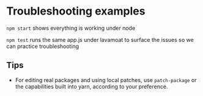 # Troubleshooting examples

`npm start` shows everything is working under node

`npm test` runs the same app.js under lavamoat to surface the issues so we can practice troubleshooting

## Tips

- For editing real packages and using local patches, use `patch-package` or the capabilities built into yarn, according to your preference.
